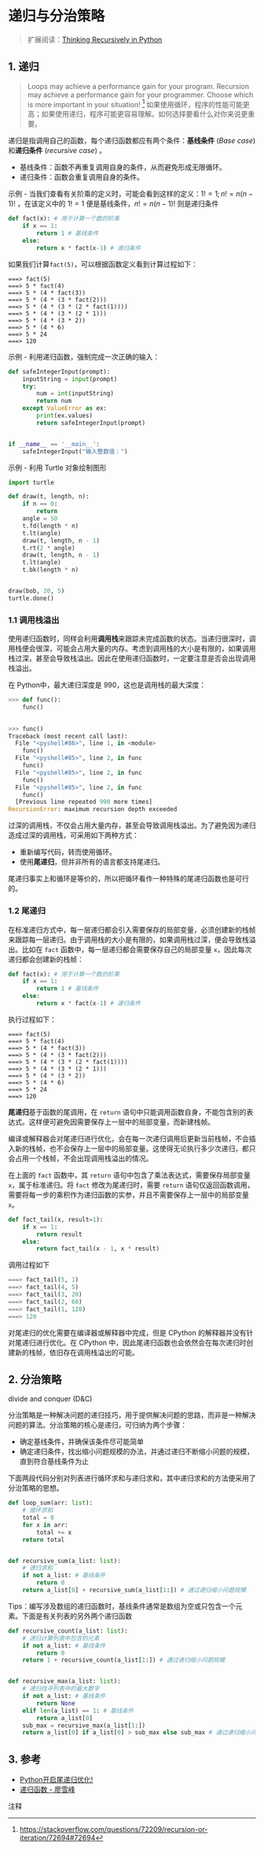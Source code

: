 # 递归与分治策略

> 扩展阅读：[Thinking Recursively in Python](https://realpython.com/python-thinking-recursively/)

## 1. 递归

> Loops may achieve a performance gain for your program. Recursion may achieve a performance gain for your programmer. Choose which is more important in your situation! [^1] 
> 如果使用循环，程序的性能可能更高；如果使用递归，程序可能更容易理解。如何选择要看什么对你来说更重要。

递归是指调用自己的函数，每个递归函数都应有两个条件：**基线条件** (*Base case*) 和**递归条件** (*recursive case*) 。

- 基线条件：函数不再重复调用自身的条件，从而避免形成无限循环。 
- 递归条件：函数会重复调用自身的条件。

示例 - 当我们查看有关阶乘的定义时，可能会看到这样的定义：$1!=1;n!=n(n-1)!$ ，在该定义中的 $1!=1$ 便是基线条件，$n!=n(n-1)!$ 则是递归条件

```python
def fact(x): # 用于计算一个数的阶乘
	if x == 1:
		return 1 # 基线条件
	else:
		return x * fact(x-1) # 递归条件
```

如果我们计算`fact(5)`，可以根据函数定义看到计算过程如下：

```
===> fact(5)
===> 5 * fact(4)
===> 5 * (4 * fact(3))
===> 5 * (4 * (3 * fact(2)))
===> 5 * (4 * (3 * (2 * fact(1))))
===> 5 * (4 * (3 * (2 * 1)))
===> 5 * (4 * (3 * 2))
===> 5 * (4 * 6)
===> 5 * 24
===> 120
```

示例 - 利用递归函数，强制完成一次正确的输入：

```python
def safeIntegerInput(prompt):
    inputString = input(prompt)
    try:
        num = int(inputString)
        return num
    except ValueError as ex:
        print(ex.values)
        return safeIntegerInput(prompt)


if __name__ == '__main__':
    safeIntegerInput("输入整数值：")
```

示例 - 利用 Turtle 对象绘制图形

```python
import turtle

def draw(t, length, n):
    if n == 0:
        return
    angle = 50
    t.fd(length * n)
    t.lt(angle)
    draw(t, length, n - 1)
    t.rt(2 * angle)
    draw(t, length, n - 1)
    t.lt(angle)
    t.bk(length * n)


draw(bob, 20, 5)
turtle.done()
```



### 1.1 调用栈溢出

使用递归函数时，同样会利用**调用栈**来跟踪未完成函数的状态。当递归很深时，调用栈便会很深，可能会占用大量的内存。考虑到调用栈的大小是有限的，如果调用栈过深，甚至会导致栈溢出。因此在使用递归函数时，一定要注意是否会出现调用栈溢出。

在 Python中，最大递归深度是 990，这也是调用栈的最大深度：

```python
>>> def func():
	func()

	
>>> func()
Traceback (most recent call last):
  File "<pyshell#86>", line 1, in <module>
    func()
  File "<pyshell#85>", line 2, in func
    func()
  File "<pyshell#85>", line 2, in func
    func()
  File "<pyshell#85>", line 2, in func
    func()
  [Previous line repeated 990 more times]
RecursionError: maximum recursion depth exceeded
```

过深的调用栈，不仅会占用大量内存，甚至会导致调用栈溢出。为了避免因为递归造成过深的调用栈，可采用如下两种方式：

- 重新编写代码，转而使用循环。
- 使用**尾递归**，但并非所有的语言都支持尾递归。

尾递归事实上和循环是等价的，所以把循环看作一种特殊的尾递归函数也是可行的。

### 1.2 尾递归

在标准递归方式中，每一层递归都会引入需要保存的局部变量，必须创建新的栈帧来跟踪每一层递归。由于调用栈的大小是有限的，如果调用栈过深，便会导致栈溢出。比如在 `fact` 函数中，每一层递归都会需要保存自己的局部变量 `x`，因此每次递归都会创建新的栈帧：

```python
def fact(x): # 用于计算一个数的阶乘
	if x == 1:
		return 1 # 基线条件
	else:
		return x * fact(x-1) # 递归条件
```

执行过程如下：

```
===> fact(5)
===> 5 * fact(4)
===> 5 * (4 * fact(3))
===> 5 * (4 * (3 * fact(2)))
===> 5 * (4 * (3 * (2 * fact(1))))
===> 5 * (4 * (3 * (2 * 1)))
===> 5 * (4 * (3 * 2))
===> 5 * (4 * 6)
===> 5 * 24
===> 120
```

**尾递归**基于函数的尾调用，在 `return` 语句中只能调用函数自身，不能包含别的表达式。这样便可避免因需要保存上一层中的局部变量，而新建栈帧。

编译或解释器会对尾递归进行优化，会在每一次递归调用后更新当前栈帧，不会插入新的栈帧，也不会保存上一层中的局部变量。这使得无论执行多少次递归，都只会占用一个栈帧，不会出现调用栈溢出的情况。

在上面的 `fact` 函数中，其 `return` 语句中包含了乘法表达式，需要保存局部变量 `x`，属于标准递归。将 `fact` 修改为尾递归时，需要 `return` 语句仅返回函数调用，需要将每一步的乘积作为递归函数的实参，并且不需要保存上一层中的局部变量 `x`。

```python
def fact_tail(x, result=1):
    if x == 1:
        return result
    else:
        return fact_tail(x - 1, x * result)
```

调用过程如下

```python
===> fact_tail(5, 1)
===> fact_tail(4, 5)
===> fact_tail(3, 20)
===> fact_tail(2, 60)
===> fact_tail(1, 120)
===> 120
```

对尾递归的优化需要在编译器或解释器中完成，但是 CPython 的解释器并没有针对尾递归进行优化。在 CPython 中，因此尾递归函数也会依然会在每次递归时创建新的栈帧，依旧存在调用栈溢出的可能。

## 2. 分治策略

divide and conquer (D&C)

分治策略是一种解决问题的递归技巧，用于提供解决问题的思路，而非是一种解决问题的算法。分治策略的核心是递归，可归纳为两个步骤：

- 确定基线条件，并确保该条件尽可能简单
- 确定递归条件，找出缩小问题规模的办法，并通过递归不断缩小问题的规模，直到符合基线条件为止

下面两段代码分别对列表进行循环求和与递归求和，其中递归求和的方法便采用了分治策略的思想。

```python
def loop_sum(arr: list):
    # 循环求和
    total = 0
    for x in arr:
        total += x
    return total


def recursive_sum(a_list: list):
    # 递归求和
    if not a_list: # 基线条件
        return 0
    return a_list[0] + recursive_sum(a_list[1:]) # 通过递归缩小问题规模
```

Tips：编写涉及数组的递归函数时，基线条件通常是数组为空或只包含一个元素。下面是有关列表的另外两个递归函数

```python
def recursive_count(a_list: list):
    # 递归计算列表中包含的元素
    if not a_list: # 基线条件
        return 0
    return 1 + recursive_count(a_list[1:]) # 通过递归缩小问题规模


def recursive_max(a_list: list):
    # 递归找寻列表中的最大数字
    if not a_list: # 基线条件
        return None
    elif len(a_list) == 1: # 基线条件
        return a_list[0]
    sub_max = recursive_max(a_list[1:])
    return a_list[0] if a_list[0] > sub_max else sub_max # 通过递归缩小问题规模
```



## 3. 参考

- [Python开启尾递归优化!](https://segmentfault.com/a/1190000007641519)
- [递归函数 - 廖雪峰](https://www.liaoxuefeng.com/wiki/0014316089557264a6b348958f449949df42a6d3a2e542c000/001431756044276a15558a759ec43de8e30eb0ed169fb11000)

注释

[^1]: https://stackoverflow.com/questions/72209/recursion-or-iteration/72694#72694